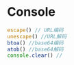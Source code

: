 # Console 
```js
escape() // URL编码
unescape() //URL解码
btoa() //base64编码
atob() //base64解码
console.clear() //
```
<!--stackedit_data:
eyJoaXN0b3J5IjpbLTc2MDI0NTg3XX0=
-->
